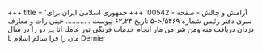 +++
title = 'آرامش و چالش - صفحه - 00542'
+++
جمهوری اسلامی ایران برای سری دفتر رئیس شماره ۵۴۶۹/<-۵ تاریخ ۶۲٫۲۴ پیوست . .......... خینی رات و معارف دزدان دریافت منه ومن شر من مار انجام خدمات فرنگی تور عاملہ اتا ہے دو را در سال مان را فرا سالم اسلام با Dernier